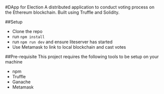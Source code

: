 #DApp for Election
A distributed application to conduct voting process on the Ethereum blockchain. Built using Truffle and Solidity.

##Setup
* Clone the repo
* run `npm install`
* run `npm run dev` and ensure liteserver has started
* Use Metamask to link to local blockchain and cast votes

##Pre-requisite
This project requires the following tools to be setup on your machine
* npm
* Truffle
* Ganache
* Metamask
